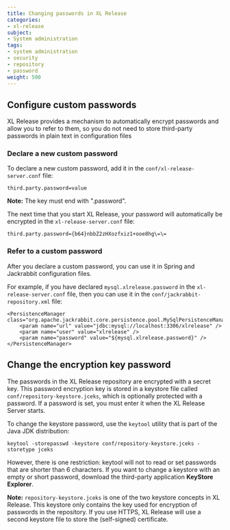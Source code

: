 ```yaml
---
title: Changing passwords in XL Release
categories:
- xl-release
subject:
- System administration
tags:
- system administration
- security
- repository
- password
weight: 500
---
```


## Configure custom passwords

XL Release provides a mechanism to automatically encrypt passwords and allow you to refer to them, so you do not need to store third-party passwords in plain text in configuration files

### Declare a new custom password

To declare a new custom password, add it in the `conf/xl-release-server.conf` file:

    third.party.password=value

**Note:** The key must end with ".password".

The next time that you start XL Release, your password will automatically be encrypted in the `xl-release-server.conf` file:

    third.party.password={b64}nbbZ2zHXozfxiz1+ooe8hg\=\=

### Refer to a custom password

After you declare a custom password, you can use it in Spring and Jackrabbit configuration files.

For example, if you have declared `mysql.xlrelease.password` in the `xl-release-server.conf` file, then you can use it in the `conf/jackrabbit-repository.xml` file:

    <PersistenceManager class="org.apache.jackrabbit.core.persistence.pool.MySqlPersistenceManager">
        <param name="url" value="jdbc:mysql://localhost:3306/xlrelease" />
        <param name="user" value="xlrelease" />
        <param name="password" value="${mysql.xlrelease.password}" />
    </PersistenceManager>

## Change the encryption key password

The passwords in the XL Release repository are encrypted with a secret key. This password encryption key is stored in a keystore file called `conf/repository-keystore.jceks`, which is optionally protected with a password. If a password is set, you must enter it when the XL Release Server starts.

To change the keystore password, use the `keytool` utility that is part of the Java JDK distribution:

    keytool -storepasswd -keystore conf/repository-keystore.jceks -storetype jceks

However, there is one restriction: keytool will not to read or set passwords that are shorter than 6 characters. If you want to change a keystore with an empty or short password, download the third-party application **KeyStore Explorer**.

**Note:** `repository-keystore.jceks` is one of the two keystore concepts in XL Release. This keystore only contains the key used for encryption of passwords in the repository. If you use HTTPS, XL Release will use a second keystore file to store the (self-signed) certificate.
